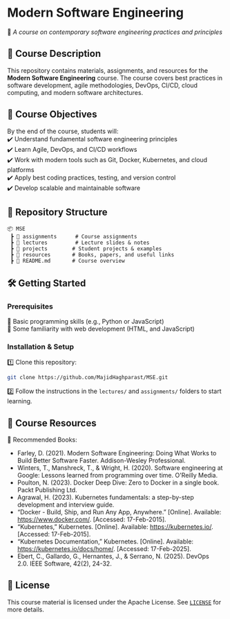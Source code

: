 # **Modern Software Engineering**  
📌 *A course on contemporary software engineering practices and principles*  

## 📖 **Course Description**  
This repository contains materials, assignments, and resources for the **Modern Software Engineering** course. The course covers best practices in software development, agile methodologies, DevOps, CI/CD, cloud computing, and modern software architectures.

## 📌 **Course Objectives**  
By the end of the course, students will:  
✔️ Understand fundamental software engineering principles  
✔️ Learn Agile, DevOps, and CI/CD workflows  
✔️ Work with modern tools such as Git, Docker, Kubernetes, and cloud platforms  
✔️ Apply best coding practices, testing, and version control  
✔️ Develop scalable and maintainable software  

## 📂 **Repository Structure**  
```
📦 MSE  
 ┣ 📁 assignments      # Course assignments
 ┣ 📁 lectures         # Lecture slides & notes  
 ┣ 📁 projects        # Student projects & examples  
 ┣ 📁 resources       # Books, papers, and useful links  
 ┣ 📜 README.md       # Course overview  
 ```

## 🛠 **Getting Started**  
### **Prerequisites**   
🔹 Basic programming skills (e.g., Python or JavaScript)  
🔹 Some familiarity with web development (HTML, and JavaScript)  


### **Installation & Setup**  
1️⃣ Clone this repository:  
   ```sh
   git clone https://github.com/MajidHaghparast/MSE.git
   ```  
2️⃣ Follow the instructions in the `lectures/` and `assignments/` folders to start learning.

## 🔗 **Course Resources**  
📌 Recommended Books:  
- Farley, D. (2021). Modern Software Engineering: Doing What Works to Build Better Software Faster. Addison-Wesley Professional.  
- Winters, T., Manshreck, T., & Wright, H. (2020). Software engineering at Google: Lessons learned from programming over time. O'Reilly Media.
- Poulton, N. (2023). Docker Deep Dive: Zero to Docker in a single book. Packt Publishing Ltd.
- Agrawal, H. (2023). Kubernetes fundamentals: a step-by-step development and interview guide.
- “Docker - Build, Ship, and Run Any App, Anywhere.” [Online]. Available: https://www.docker.com/. [Accessed: 17-Feb-2015]. 
- “Kubernetes,” Kubernetes. [Online]. Available: https://kubernetes.io/. [Accessed: 17-Feb-2015]. 
- “Kubernetes Documentation,” Kubernetes. [Online]. Available: https://kubernetes.io/docs/home/. [Accessed: 17-Feb-2025].
- Ebert, C., Gallardo, G., Hernantes, J., & Serrano, N. (2025). DevOps 2.0. IEEE Software, 42(2), 24-32.


## 📝 **License**  
This course material is licensed under the Apache License. See [`LICENSE`](LICENSE) for more details.
